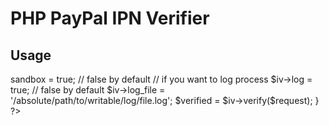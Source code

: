 PHP PayPal IPN Verifier
=======================

Usage
-----

<?php

  public function yourIpnListener(){
    $request = $_POST; // get paypal post request
    $iv = new IpnVerifier();
    $iv->sandbox = true; // false by default
    // if you want to log process
    $iv->log = true; // false by default
    $iv->log_file = '/absolute/path/to/writable/log/file.log';
    $verified = $iv->verify($request);
  }

?>
